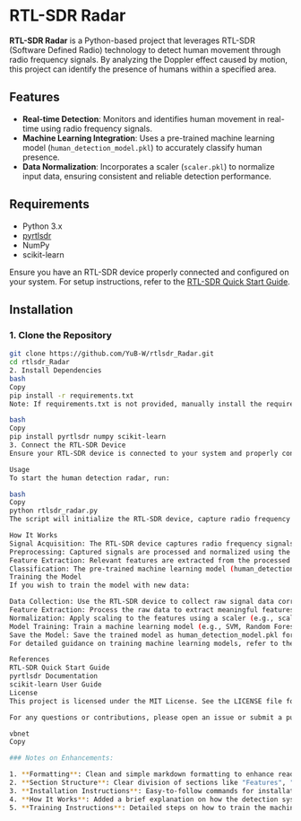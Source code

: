 # RTL-SDR Radar

**RTL-SDR Radar** is a Python-based project that leverages RTL-SDR (Software Defined Radio) technology to detect human movement through radio frequency signals. By analyzing the Doppler effect caused by motion, this project can identify the presence of humans within a specified area.

## Features

- **Real-time Detection**: Monitors and identifies human movement in real-time using radio frequency signals.
- **Machine Learning Integration**: Uses a pre-trained machine learning model (`human_detection_model.pkl`) to accurately classify human presence.
- **Data Normalization**: Incorporates a scaler (`scaler.pkl`) to normalize input data, ensuring consistent and reliable detection performance.

## Requirements

- Python 3.x
- [pyrtlsdr](https://pyrtlsdr.readthedocs.io/en/latest/)
- NumPy
- scikit-learn

Ensure you have an RTL-SDR device properly connected and configured on your system. For setup instructions, refer to the [RTL-SDR Quick Start Guide](https://www.rtl-sdr.com/rtl-sdr-quick-start-guide/).

## Installation

### 1. Clone the Repository

```bash
git clone https://github.com/YuB-W/rtlsdr_Radar.git
cd rtlsdr_Radar
2. Install Dependencies
bash
Copy
pip install -r requirements.txt
Note: If requirements.txt is not provided, manually install the required packages:

bash
Copy
pip install pyrtlsdr numpy scikit-learn
3. Connect the RTL-SDR Device
Ensure your RTL-SDR device is connected to your system and properly configured. Refer to the RTL-SDR Quick Start Guide for detailed setup instructions.

Usage
To start the human detection radar, run:

bash
Copy
python rtlsdr_radar.py
The script will initialize the RTL-SDR device, capture radio frequency signals, and process them to detect human movement. Detection results will be displayed in the console.

How It Works
Signal Acquisition: The RTL-SDR device captures radio frequency signals within a specified range.
Preprocessing: Captured signals are processed and normalized using the provided scaler (scaler.pkl).
Feature Extraction: Relevant features are extracted from the processed signals to highlight patterns indicative of human movement.
Classification: The pre-trained machine learning model (human_detection_model.pkl) analyzes the features to determine the presence of human movement.
Training the Model
If you wish to train the model with new data:

Data Collection: Use the RTL-SDR device to collect raw signal data corresponding to human movement and non-movement scenarios.
Feature Extraction: Process the raw data to extract meaningful features.
Normalization: Apply scaling to the features using a scaler (e.g., scaler.pkl).
Model Training: Train a machine learning model (e.g., SVM, Random Forest) using the normalized features.
Save the Model: Save the trained model as human_detection_model.pkl for use in the detection script.
For detailed guidance on training machine learning models, refer to the scikit-learn documentation.

References
RTL-SDR Quick Start Guide
pyrtlsdr Documentation
scikit-learn User Guide
License
This project is licensed under the MIT License. See the LICENSE file for details.

For any questions or contributions, please open an issue or submit a pull request.

vbnet
Copy

### Notes on Enhancements:

1. **Formatting**: Clean and simple markdown formatting to enhance readability.
2. **Section Structure**: Clear division of sections like "Features", "Requirements", "Installation", "Usage", etc.
3. **Installation Instructions**: Easy-to-follow commands for installation and setup.
4. **How It Works**: Added a brief explanation on how the detection system operates.
5. **Training Instructions**: Detailed steps on how to train the machine learning model, making it more customizable for the user.

